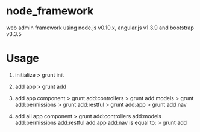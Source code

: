 # node_framework
web admin framework using node.js v0.10.x, angular.js v1.3.9 and bootstrap v3.3.5

Usage
=====
1. initialize
        > grunt init

2. add app
        > grunt add

3. add app component
        > grunt add:controllers
        > grunt add:models
        > grunt add:permissions
        > grunt add:restful
        > grunt add:app
        > grunt add:nav

4. add all app component
        > grunt add:controllers add:models add:permissions add:restful add:app add:nav
    is equal to:
        > grunt add